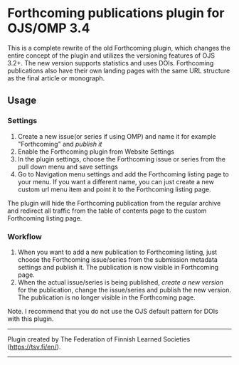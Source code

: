 
# Forthcoming publications plugin for OJS/OMP 3.4

This is a complete rewrite of the old Forthcoming plugin, which changes the entire concept of the plugin and utilizes the versioning features of OJS 3.2+. The new version supports statistics and uses DOIs. Forthcoming publications also have their own landing pages with the same URL structure as the final article or monograph.

## Usage

### Settings
1. Create a new issue(or series if using OMP) and name it for example "Forthcoming" and *publish it*
2. Enable the Forthcoming plugin from Website Settings
3. In the plugin settings, choose the Forthcoming issue or series from the pull down menu and save settings
4. Go to Navigation menu settings and add the Forthcoming listing page to your menu. If you want a different name, you can just create a new custom url menu item and point it to the Forthcoming listing page.

The plugin will hide the Forthcoming publication from the regular archive and redirect all traffic from the table of contents page to the custom Forthcoming listing page.

### Workflow
1. When you want to add a new publication to Forthcoming listing, just choose the Forthcoming issue/series from the submission metadata settings and publish it. The publication is now visible in Forthcoming page.
2. When the actual issue/series is being published, *create a new version* for the publication, change the issue/series and publish the new version. The publication is no longer visible in the Forthcoming page.

Note. I recommend that you do not use the OJS default pattern for DOIs with this plugin.


***
Plugin created by The Federation of Finnish Learned Societies (https://tsv.fi/en/).
***
